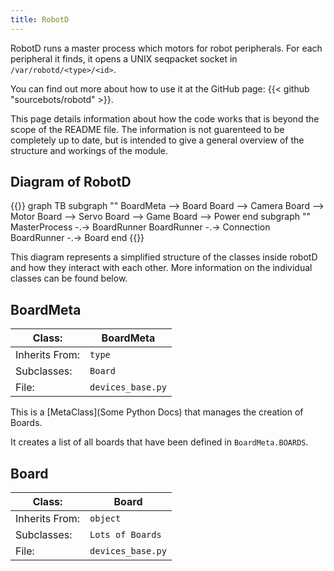 ```yaml
---
title: RobotD
---
```


RobotD runs a master process which motors for robot peripherals. For each peripheral it finds, it opens a UNIX seqpacket socket in `/var/robotd/<type>/<id>`.

You can find out more about how to use it at the GitHub page: {{< github "sourcebots/robotd" >}}.

This page details information about how the code works that is beyond the scope of the README file. The information is not guarenteed to be completely up to date, but is intended to give a general overview of the structure and workings of the module.

## Diagram of RobotD

{{<mermaid>}}
graph TB
subgraph ""
BoardMeta --> Board
Board --> Camera
Board --> Motor
Board --> Servo
Board --> Game
Board --> Power
end
subgraph ""
MasterProcess -.-> BoardRunner
BoardRunner -.-> Connection
BoardRunner -.-> Board
end
{{</mermaid>}}

This diagram represents a simplified structure of the classes inside robotD and how they interact with each other. More information on the individual classes can be found below.

## BoardMeta
| Class:         | BoardMeta         |
| -------------- | ----------------- |
| Inherits From: | `type`            |
| Subclasses:    | `Board`           |
| File:          | `devices_base.py` |

This is a [MetaClass](Some Python Docs) that manages the creation of Boards.

It creates a list of all boards that have been defined in `BoardMeta.BOARDS`.

## Board

| Class:         | Board             |
| -------------- | ----------------- |
| Inherits From: | `object`          |
| Subclasses:    | `Lots of Boards`  |
| File:          | `devices_base.py` |

